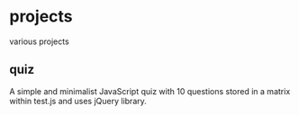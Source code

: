 # projects
various projects

## quiz

A simple and minimalist JavaScript quiz with 10 questions stored in a matrix within test.js and uses jQuery library.